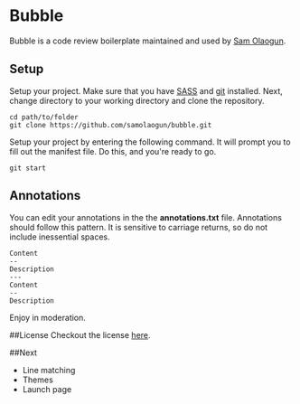 # Bubble
Bubble is a code review boilerplate maintained and used by [Sam Olaogun](http://twitter.com/samolaogun).

## Setup
Setup your project. Make sure that you have [SASS](http://sass-lang.org) and [git](https://git-scm.com/book/en/v2/Getting-Started-Installing-Git) installed. Next, change directory to your working directory and clone the repository.

```
cd path/to/folder
git clone https://github.com/samolaogun/bubble.git
```
Setup your project by entering the following command. It will prompt you to fill out the manifest file. Do this, and you're ready to go.
```
git start
```

## Annotations
You can edit your annotations in the the **annotations.txt** file. Annotations should follow this pattern. It is sensitive to carriage returns, so do not include inessential spaces.

```
Content
--
Description
---
Content
--
Description
```

Enjoy in moderation.

##License
Checkout the license [here](https://github.com/samolaogun/bubble/blob/master/LICENSE.md).

##Next
- Line matching
- Themes
- Launch page
